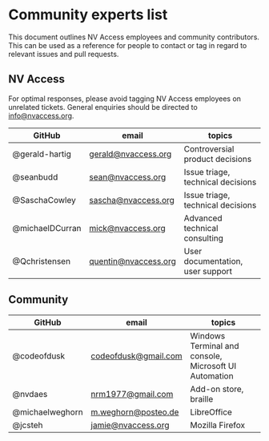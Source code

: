 # Community experts list

This document outlines NV Access employees and community contributors.
This can be used as a reference for people to contact or tag in regard to relevant issues and pull requests.

## NV Access

For optimal responses, please avoid tagging NV Access employees on unrelated tickets.
General enquiries should be directed to <info@nvaccess.org>.

| GitHub | email | topics |
|---|---|---|
| @gerald-hartig | <gerald@nvaccess.org> | Controversial product decisions |
| @seanbudd | <sean@nvaccess.org> | Issue triage, technical decisions |
| @SaschaCowley | <sascha@nvaccess.org> | Issue triage, technical decisions |
| @michaelDCurran | <mick@nvaccess.org> | Advanced technical consulting |
| @Qchristensen | <quentin@nvaccess.org> | User documentation, user support |

## Community

| GitHub | email | topics |
|---|---|---|
| @codeofdusk | <codeofdusk@gmail.com> | Windows Terminal and console, Microsoft UI Automation |
| @nvdaes | <nrm1977@gmail.com> | Add-on store, braille |
| @michaelweghorn | <m.weghorn@posteo.de> | LibreOffice |
| @jcsteh | <jamie@nvaccess.org> | Mozilla Firefox |
